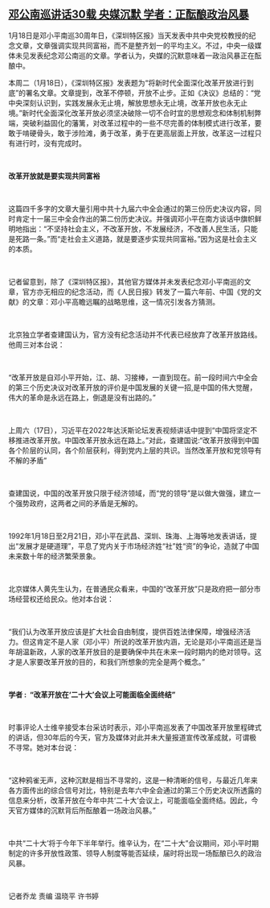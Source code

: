 <!--1642588587000-->
[邓公南巡讲话30载 央媒沉默 学者：正酝酿政治风暴](https://www.rfa.org/mandarin/yataibaodao/zhengzhi/ql1-01192022053616.html)
------

<p><span style="font-weight: 400;">1月18日是邓小平南巡30周年日，《深圳特区报》当天发表中共中央党校教授的纪念文章，文章强调实现共同富裕，而不是整齐划一的平均主义。不过，中央一级媒体未见发表纪念邓公南巡的文章。学者认为，央媒的沉默意味着一政治风暴正在酝酿中。</span><span style="font-weight: 400;"> </span></p><p><span style="font-weight: 400;">本周二（1月18日），《深圳特区报》发表题为“将新时代全面深化改革开放进行到底”的署名文章。文章提到，改革不停顿，开放不止步。正如《决议》总结的：“党中央深刻认识到，实践发展永无止境，解放思想永无止境，改革开放也永无止境。”新时代全面深化改革开放必须坚决破除一切不合时宜的思想观念和体制机制弊端，突破利益固化的藩篱，对改革过程中的一些不尽完善的体制模式进行改革，要敢于啃硬骨头，敢于涉险滩，勇于改革，勇于在更高层面上开放，改革这一过程只有进行时，没有完成时。</span></p><p><span style="font-weight: 400;"> </span></p><p><b>改革开放就是要实现共同富裕</b></p><p><span style="font-weight: 400;"> </span></p><p><span style="font-weight: 400;">这篇四千多字的文章大量引用中共十九届六中全会通过的第三份历史决议内容，同时肯定十一届三中全会作出的第二份历史决议。并强调邓小平在南方谈话中旗帜鲜明地指出：“不坚持社会主义，不改革开放，不发展经济，不改善人民生活，只能是死路一条。”而“走社会主义道路，就是要逐步实现共同富裕。”因为这是社会主义的本质。</span></p><p><span style="font-weight: 400;"> </span></p><p><span style="font-weight: 400;">记者留意到，除了《深圳特区报》，其他官方媒体并未发表纪念邓小平南巡的文章，官方亦无相应的纪念活动，而《人民日报》转发了一篇六年前、中国《党的文献》的文章：邓小平高瞻远瞩的战略思维，这一情况引发各方猜测。</span></p><p><span style="font-weight: 400;"> </span></p><p><span style="font-weight: 400;">北京独立学者查建国认为，官方没有纪念活动并不代表已经放弃了改革开放路线。他周三对本台说：</span></p><p><span style="font-weight: 400;"> </span></p><p><span style="font-weight: 400;">“改革开放是自邓小平开始，江、胡、习接棒，一直到现在。前一段时间六中全会的第三个历史决议对改革开放的评价是中国发展的关键一招,是中国的伟大觉醒，伟大的革命是永远在路上，倒退是没有出路的。”</span></p><p><span style="font-weight: 400;"> </span></p><p><span style="font-weight: 400;">上周六（17日），习近平在2022年达沃斯论坛发表视频讲话中提到“中国将坚定不移推进改革开放。中国改革开放永远在路上。”对此，查建国说:“改革开放得到中国各个阶层的认同，各个阶层获利，得到党内上层的共识。当然改革开放和党领导有不解的矛盾”</span></p><p><span style="font-weight: 400;"> </span></p><p><span style="font-weight: 400;">查建国说，中国的改革开放只限于经济领域，而“党的领导”是以做大做强，建立一个强势政府，这两者之间的矛盾是无解的。</span></p><p><span style="font-weight: 400;"> </span></p><p><span style="font-weight: 400;">1992年1月18日至2月21日，邓小平在武昌、深圳、珠海、上海等地发表讲话，提出“发展才是硬道理”，平息了党内关于市场经济姓“社”姓“资”的争论，造就了中国未来数十年的经济繁荣景象。</span></p><p><span style="font-weight: 400;"> </span></p><p><span style="font-weight: 400;">北京媒体人黄先生认为，在普通民众看来，中国的“改革开放”只是政府把一部分市场经营权还给民众。他对本台说：</span></p><p><span style="font-weight: 400;"> </span></p><p><span style="font-weight: 400;">“我们认为改革开放应该是扩大社会自由制度，提供百姓法律保障，增强经济活力。但这肯定不是人家（邓小平）所说的改革开放内涵，无论是邓小平南巡还是当年胡温新政，人家的改革开放目的是要确保中共在未来一段时期内的绝对领导。这才是人家要改革开放的目的，和我们所想象的完全是两个概念。”</span></p><p><span style="font-weight: 400;"> </span></p><p><b>学者 :  “改革开放在‘二十大’会议上可能面临全面终结”</b></p><p><span style="font-weight: 400;"> </span></p><p><span style="font-weight: 400;">时事评论人士维辛接受本台采访时表示，邓小平南巡发表了中国改革开放里程碑式的讲话，但30年后的今天，官方及媒体对此并未大量报道宣传改革成就，可谓极不寻常。她对本台说：</span></p><p><span style="font-weight: 400;"> </span></p><p><span style="font-weight: 400;">“这种鸦雀无声，这种沉默是相当不寻常的，这是一种清晰的信号，与最近几年来各方面传出的综合信号对比，特别是去年六中全会通过的第三个历史决议所透露的信息来分析，改革开放在今年中共‘二十大’会议上，可能面临全面终结。因此，今天官方媒体的沉默背后所酝酿着一场政治风暴。”</span></p><p><span style="font-weight: 400;"> </span></p><p><span style="font-weight: 400;">中共“二十大’将于今年下半年举行。维辛认为，在“二十大”会议期间，邓小平时期制定的许多开放性政策、领导人制度等能否延续，届时将出现一场酝酿已久的政治风暴。</span></p><p><span style="font-weight: 400;"> </span></p><p><span style="font-weight: 400;">记者乔龙 责编 温晓平 许书婷</span></p><p><span style="font-weight: 400;"> </span></p>
